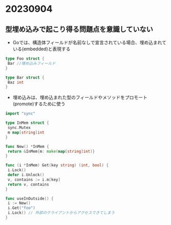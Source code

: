 # 20230904

## 型埋め込みで起こり得る問題点を意識していない

- Goでは、構造体フィールドが名前なしで宣言されている場合、埋め込まれている(embedded)と表現する

```go
type Foo struct {
 Bar //埋め込みフィールド
}

type Bar struct {
 Baz int
}
```

- 埋め込みは、埋め込まれた型のフィールドやメソッドをプロモート(promote)するために使う

```go
import "sync"

type InMem struct {
 sync.Mutex
 m map[string]int
}

func New() *InMem {
 return &InMem{m: make(map[string]int)}
}

func (i *InMem) Get(key string) (int, bool) {
 i.Lock()
 defer i.Unlock()
 v, contains := i.m[key]
 return v, contains
}

func useInOutside() {
 i := New()
 i.Get("foo")
 i.Lock() // 外部のクライアントからアクセスできてしまう
}
```
